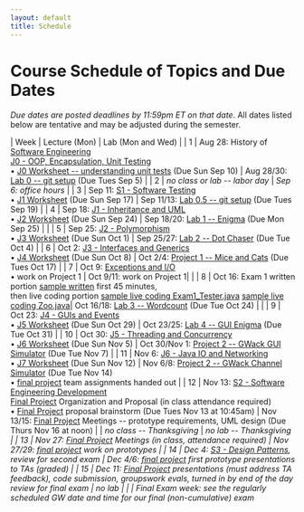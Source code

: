 ```yaml
---
layout: default
title: Schedule
---
```


# Course Schedule of Topics and Due Dates

*Due dates are posted deadlines by 11:59pm ET on that date*. All dates listed below are tentative and may be adjusted during the semester.



| Week | Lecture (Mon)                                                                                                            | Lab (Mon and Wed)                                                                                                                    |
| 1    | Aug 28: History of <a href="https://dl.acm.org/doi/pdf/10.1145/1134285.1134288">Software Engineering</a><br>[J0 - OOP, Encapsulation, Unit Testing](j/0) <br>&bull; [J0 Worksheet -- understanding unit tests](worksheet/j0) (Due Sun Sep 10)           | Aug 28/30: [Lab 0 -- git setup](lab/0) (Due Tues Sep 5) |
| 2    |      <i>no class or lab -- labor day</i>           | <i>Sep 6: office hours</i> |
| 3    | Sep 11: [S1 - Software Testing](j/software_testing)<br> &bull; [J1 Worksheet](worksheet/j1) (Due Sun Sep 17)  | Sep 11/13: [Lab 0.5 -- git setup](lab/001) (Due Tues Sep 19)        |
| 4    | Sep 18: [J1 - Inheritance and UML](j/1) <br>&bull; [J2 Worksheet](worksheet/j2) (Due Sun Sep 24)             | Sep 18/20: [Lab 1 -- Enigma](lab/1) (Due Mon Sep 25)                                                                                 |                                                                        |
| 5    | Sep 25: [J2 - Polymorphism](j/2) <br>&bull; [J3 Worksheet](worksheet/j3) (Due Sun Oct 1)    | Sep 25/27: [Lab 2 -- Dot Chaser](lab/2) (Due Tue Oct 4)                                                                            |
| 6    | Oct 2: [J3 - Interfaces and Generics](j/3) <br>&bull; [J4 Worksheet](worksheet/j4) (Due Sun Oct 8)  | Oct 2/4: [Project 1 -- Mice and Cats](project/1) (Due Tues Oct 17)                                                                          |
| 7    | Oct 9: [Exceptions and I/O](j/exceptions)  <br>&bull; work on Project 1                                                   | Oct 9/11: work on Project 1|                                                              |
| 8    | Oct 16: Exam 1 written portion [sample written](./j-units/Exam1.pdf) first 45 minutes,<br> then live coding portion [sample live coding Exam1_Tester.java](./j-units/Exam1_Tester.java) [sample live coding Zoo.java](./j-units/Zoo.java)| Oct 16/18: [Lab 3 -- Wordcount](lab/3) (Due Tue Oct 24)                                                                                                 |                                                                  |
| 9    | Oct 23: [J4 - GUIs and Events](j/4) <br>&bull; [J5 Worksheet](worksheet/j5) (Due Sun Oct 29)                                 | Oct 23/25: [Lab 4 -- GUI Enigma](lab/4) (Due Tue Oct 31)                                                                             |
| 10   | Oct 30: [J5 - Threading and Concurrency](j/5) <br>&bull; [J6 Worksheet](worksheet/j6) (Due Sun Nov 5)                      | Oct 30/Nov 1: [Project 2 -- GWack GUI Simulator](project/2) (Due Tue Nov 7)    |
| 11   | Nov 6: [J6 - Java IO and Networking](j/6) <br>&bull; [J7 Worksheet](worksheet/j7)  (Due Sun Nov 12)                             | Nov 6/8: [Project 2 -- GWack Channel Simulator](project/2) (Due Tue Nov 14) <br>&bull; [final project](project/3) team assignments handed out                                                             |
| 12   | Nov 13: [S2 - Software Engineering Development](j/software_engineering)<br>[Final Project](project/3) Organization and Proposal (in class attendance required) <br>&bull; [Final Project](project/3) proposal brainstorm  (Due Tues Nov 13 at 10:45am)                        | Nov 13/15: [Final Project](project/3) Meetings -- prototype requirements, UML design (Due Thurs Nov 16 at noon)
|      | <i>no class -- Thanksgiving</i> | <i>no lab -- Thanksgiving |
| 13   | Nov 27:  [Final Project](project/3) Meetings (in class, attendance required)                                                                                         |  Nov 27/29: [final project](project/3) work on prototypes                                                                                                                         | 
| 14   | Dec 4:  [S3 - Design Patterns](j/design), <br>review for second exam                                                              | Dec 4/6: [final project](project/3) first prototype presentations to TAs (graded)                                                                                                                              |
|  15  | Dec 11: [Final Project](project/3) presentations (must address TA feedback), code submission, groupswork evals, turned in by end of the day<br> review for final exam                                                                          | <i>no lab</i>                                                                                                                             |
|    | Final Exam week:  see the regularly scheduled GW date and time for our final (non-cumulative) exam   








